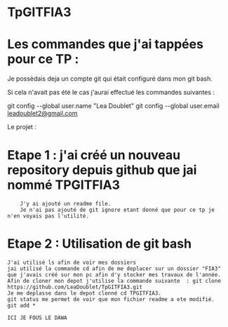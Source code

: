 # TpGITFIA3

# Les commandes que j'ai tappées pour ce TP : 

Je possèdais deja un compte git qui était configuré dans mon git bash.

Si cela n'avait pas été le cas j'aurai effectué les commandes suivantes : 

git config --global user.name "Lea Doublet"
git config --global user.email leadoublet2@gmail.com

Le projet : 

# Etape 1 : j'ai créé un nouveau repository depuis github que jai nommé TPGITFIA3
        J'y ai ajouté un readme file.
        Je n'ai pas ajouté de git ignore etant donné que pour ce tp je n'en voyais pas l'utilité.

# Etape 2 : Utilisation de git bash
    J'ai utilisé ls afin de voir mes dossiers
    jai utilisé la commande cd afin de me deplacer sur un dossier "FIA3" que j'avais créé sur mon pc afin d'y stocker mes travaux de l'année.
    Afin de cloner mon depot j'utilise la commande suivante  : git clone https://github.com/LeaDoublet/TpGITFIA3.git
    Je me deplasse dans le depot clonné cd TPGITFIA3.
    git status me permet de voir que mon fichier readme a ete modifié.
    git add * 

    ICI JE FOUS LE DAWA

 
